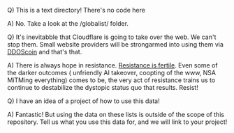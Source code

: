 Q) This is a text directory! There's no code here

A) No. Take a look at the /globalist/ folder.


Q) It's inevitabble that Cloudflare is going to take over the web. We can't stop them. Small website providers will be strongarmed into using them via [DDOScoin](https://www.usenix.org/system/files/conference/woot16/woot16-paper-wustrow.pdf) and that's that.

A) There is always hope in resistance. [Resistance is fertile](http://infoshop.org/AnarchistFAQSectionJ1). Even some of the darker outcomes ( unfriendly AI takeover, coopting of the www, NSA MiTMing everything) comes to be, the very act of resistance trains us to continue to destabilize the dystopic status quo that results. Resist!


Q) I have an idea of a project of how to use this data!

A) Fantastic! But using the data on these lists is outside of the scope of this repository. Tell us what you use this data for, and we will link to your project!
